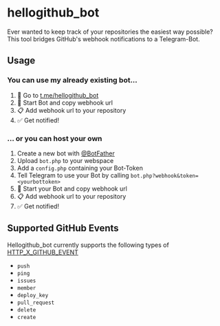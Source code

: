 # hellogithub_bot
Ever wanted to keep track of your repositories the easiest way possible? This tool bridges GitHub's webhook notifications to a Telegram-Bot.

## Usage
### You can use my already existing bot...
1. 🔗 Go to [t.me/hellogithub_bot](https://t.me/hellogithub_bot)
2. 🤖 Start Bot and copy webhook url
3. 📋 Add webhook url to your repository
4. ✅ Get notified!

### ... or you can host your own
1. Create a new bot with [@BotFather](https://t.me/BotFather)
1. Upload ```bot.php``` to your webspace
2. Add a ```config.php``` containing your Bot-Token
1. Tell Telegram to use your Bot by calling ```bot.php?webhook&token=<yourbottoken>```
1. 🤖 Start your Bot and copy webhook url
3. 📋 Add webhook url to your repository
4. ✅ Get notified!

## Supported GitHub Events
Hellogithub_bot currently supports the following types of [HTTP_X_GITHUB_EVENT](https://docs.github.com/en/free-pro-team@latest/developers/webhooks-and-events/webhook-events-and-payloads)
* ```push```
* ```ping```
* ```issues```
* ```member```
* ```deploy_key```
* ```pull_request```
* ```delete```
* ```create```
